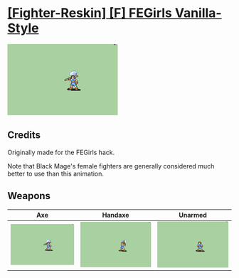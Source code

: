 # [\[Fighter-Reskin\] \[F\] FEGirls Vanilla-Style](./)

<img src="./3.%20Axe/Axe_000.png" alt="[Fighter-Reskin] [F] FEGirls Vanilla-Style standing" />

## Credits

Originally made for the FEGirls hack.

Note that Black Mage's female fighters are generally considered much better to use than this animation.

## Weapons


|Axe |Handaxe |Unarmed |
|  :---: | :---: | :---: |
| <img alt="Axe animation" src="./3.%20Axe/Axe.gif" /> | <img alt="Handaxe animation" src="./4.%20Handaxe/Handaxe.gif" /> | <img alt="Unarmed animation" src="./8.%20Unarmed/Unarmed.gif" /> |
